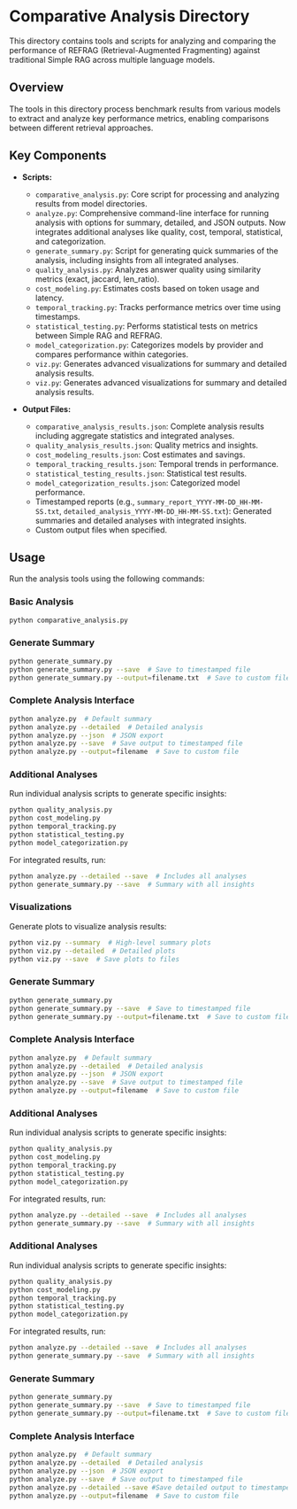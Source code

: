 # Comparative Analysis Directory

This directory contains tools and scripts for analyzing and comparing the performance of REFRAG (Retrieval-Augmented Fragmenting) against traditional Simple RAG across multiple language models.

## Overview

The tools in this directory process benchmark results from various models to extract and analyze key performance metrics, enabling comparisons between different retrieval approaches.

## Key Components

- **Scripts:**
  - `comparative_analysis.py`: Core script for processing and analyzing results from model directories.
  - `analyze.py`: Comprehensive command-line interface for running analysis with options for summary, detailed, and JSON outputs. Now integrates additional analyses like quality, cost, temporal, statistical, and categorization.
  - `generate_summary.py`: Script for generating quick summaries of the analysis, including insights from all integrated analyses.
  - `quality_analysis.py`: Analyzes answer quality using similarity metrics (exact, jaccard, len_ratio).
  - `cost_modeling.py`: Estimates costs based on token usage and latency.
  - `temporal_tracking.py`: Tracks performance metrics over time using timestamps.
  - `statistical_testing.py`: Performs statistical tests on metrics between Simple RAG and REFRAG.
  - `model_categorization.py`: Categorizes models by provider and compares performance within categories.
  - `viz.py`: Generates advanced visualizations for summary and detailed analysis results.
  - `viz.py`: Generates advanced visualizations for summary and detailed analysis results.

- **Output Files:**
  - `comparative_analysis_results.json`: Complete analysis results including aggregate statistics and integrated analyses.
  - `quality_analysis_results.json`: Quality metrics and insights.
  - `cost_modeling_results.json`: Cost estimates and savings.
  - `temporal_tracking_results.json`: Temporal trends in performance.
  - `statistical_testing_results.json`: Statistical test results.
  - `model_categorization_results.json`: Categorized model performance.
  - Timestamped reports (e.g., `summary_report_YYYY-MM-DD_HH-MM-SS.txt`, `detailed_analysis_YYYY-MM-DD_HH-MM-SS.txt`): Generated summaries and detailed analyses with integrated insights.
  - Custom output files when specified.

## Usage

Run the analysis tools using the following commands:

### Basic Analysis

```bash
python comparative_analysis.py
```

### Generate Summary

```bash
python generate_summary.py
python generate_summary.py --save  # Save to timestamped file
python generate_summary.py --output=filename.txt  # Save to custom file
```

### Complete Analysis Interface

```bash
python analyze.py  # Default summary
python analyze.py --detailed  # Detailed analysis
python analyze.py --json  # JSON export
python analyze.py --save  # Save output to timestamped file
python analyze.py --output=filename  # Save to custom file
```

### Additional Analyses

Run individual analysis scripts to generate specific insights:

```bash
python quality_analysis.py
python cost_modeling.py
python temporal_tracking.py
python statistical_testing.py
python model_categorization.py
```

For integrated results, run:

```bash
python analyze.py --detailed --save  # Includes all analyses
python generate_summary.py --save  # Summary with all insights
```

### Visualizations

Generate plots to visualize analysis results:

```bash
python viz.py --summary  # High-level summary plots
python viz.py --detailed  # Detailed plots
python viz.py --save  # Save plots to files
```

### Generate Summary

```bash
python generate_summary.py
python generate_summary.py --save  # Save to timestamped file
python generate_summary.py --output=filename.txt  # Save to custom file
```

### Complete Analysis Interface

```bash
python analyze.py  # Default summary
python analyze.py --detailed  # Detailed analysis
python analyze.py --json  # JSON export
python analyze.py --save  # Save output to timestamped file
python analyze.py --output=filename  # Save to custom file
```

### Additional Analyses

Run individual analysis scripts to generate specific insights:

```bash
python quality_analysis.py
python cost_modeling.py
python temporal_tracking.py
python statistical_testing.py
python model_categorization.py
```

For integrated results, run:

```bash
python analyze.py --detailed --save  # Includes all analyses
python generate_summary.py --save  # Summary with all insights
```

### Additional Analyses

Run individual analysis scripts to generate specific insights:

```bash
python quality_analysis.py
python cost_modeling.py
python temporal_tracking.py
python statistical_testing.py
python model_categorization.py
```

For integrated results, run:

```bash
python analyze.py --detailed --save  # Includes all analyses
python generate_summary.py --save  # Summary with all insights
```

### Generate Summary

```bash
python generate_summary.py
python generate_summary.py --save  # Save to timestamped file
python generate_summary.py --output=filename.txt  # Save to custom file
```

### Complete Analysis Interface

```bash
python analyze.py  # Default summary
python analyze.py --detailed  # Detailed analysis
python analyze.py --json  # JSON export
python analyze.py --save  # Save output to timestamped file
python analyze.py --detailed --save #Save detailed output to timestamped file§
python analyze.py --output=filename  # Save to custom file
```
